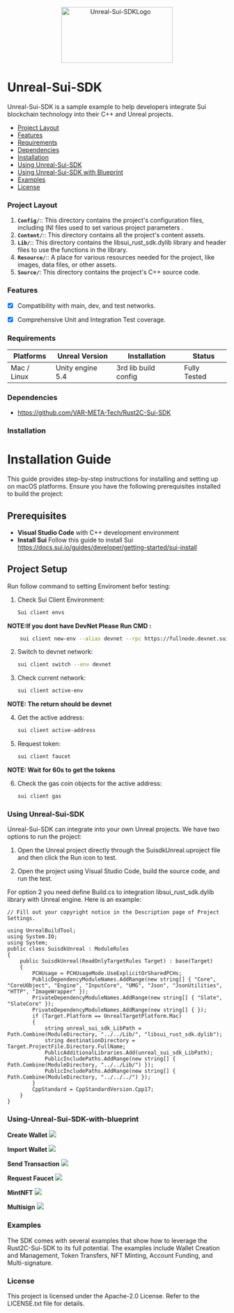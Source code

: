 <p align="center">
	<img src="./Resource/SuiLogo.png" alt="Unreal-Sui-SDKLogo" width="256" height="128" />
</p>


# Unreal-Sui-SDK #

Unreal-Sui-SDK is a sample example to help developers integrate Sui blockchain technology into their C++ and Unreal projects.

- [Project Layout](#project-layout)
- [Features](#features)
- [Requirements](#requirements)
- [Dependencies](#dependencies)
- [Installation](#installation)
- [Using Unreal-Sui-SDK](#using-unreal-sui-sdk)
- [Using Unreal-Sui-SDK with Blueprint](#using-unreal-sui-sdk-with-blueprint)
- [Examples](#examples)
- [License](#license)

### Project Layout ###  

1. **`Config/`**:: This directory contains the project's configuration files, including INI files used to set various project parameters .
2. **`Content/`**:: This directory contains all the project's content assets.
3. **`Lib/`**:: This directory contains the libsui_rust_sdk.dylib library and header files to use the functions in the library.
4. **`Resource/`**:: A place for various resources needed for the project, like images, data files, or other assets.
5. **`Source/`**: This directory contains the project's C++ source code.

### Features ###

- [x]  Compatibility with main, dev, and test networks.
- [x]  Comprehensive Unit and Integration Test coverage.



### Requirements ###

| Platforms                              | Unreal Version | Installation           | Status       |
| -------------------------------------- | ------------- | ---------------------- | ------------ |
| Mac / Linux                            | Unity engine 5.4| 3rd lib build config| Fully Tested |


### Dependencies
- https://github.com/VAR-META-Tech/Rust2C-Sui-SDK

### Installation ###
# Installation Guide

This guide provides step-by-step instructions for installing and setting up on macOS platforms. Ensure you have the following prerequisites installed to build the project:

## Prerequisites
- **Visual Studio Code** with C++ development environment
- **Install Sui** Follow this guide to install Sui https://docs.sui.io/guides/developer/getting-started/sui-install
## Project Setup
Run follow command to setting Envỉroment befor testing:
1. Check Sui Client Environment:  
    ```sh 
    Sui client envs
    ```
 **NOTE:If you dont have DevNet Please Run CMD :**
```sh 
    sui client new-env --alias devnet --rpc https://fullnode.devnet.sui.io:443
```
2. Switch to devnet network: 
    ```sh 
    sui client switch --env devnet
    ```
3. Check current network:
    ```sh 
    sui client active-env
    ```
 **NOTE: The return should be devnet**
 
4. Get the active address: 
    ```sh
    sui client active-address
    ```
5. Request token:
    ```sh
    sui client faucet 
    ```
 **NOTE: Wait for 60s to get the tokens**

6. Check the gas coin objects for the active address: 
    ```sh
    sui client gas
    ```

### Using Unreal-Sui-SDK
Unreal-Sui-SDK can integrate into your own Unreal projects.
We have two options to run the project:

   1. Open the Unreal project directly through the SuisdkUnreal.uproject file and then click the Run icon to test.
    
   2. Open the project using Visual Studio Code, build the source code, and run the test.

For option 2 you need define Build.cs to integration libsui_rust_sdk.dylib library with Unreal engine.
Here is an example:
```cshape
// Fill out your copyright notice in the Description page of Project Settings.

using UnrealBuildTool;
using System.IO;
using System;
public class SuisdkUnreal : ModuleRules
{
	public SuisdkUnreal(ReadOnlyTargetRules Target) : base(Target)
	{
		PCHUsage = PCHUsageMode.UseExplicitOrSharedPCHs;
		PublicDependencyModuleNames.AddRange(new string[] { "Core", "CoreUObject", "Engine", "InputCore", "UMG", "Json", "JsonUtilities", "HTTP", "ImageWrapper" });
		PrivateDependencyModuleNames.AddRange(new string[] { "Slate", "SlateCore" });
		PrivateDependencyModuleNames.AddRange(new string[] { });
		if (Target.Platform == UnrealTargetPlatform.Mac)
		{
			string unreal_sui_sdk_LibPath = Path.Combine(ModuleDirectory, "../../Lib/", "libsui_rust_sdk.dylib");
			string destinationDirectory = Target.ProjectFile.Directory.FullName;
			PublicAdditionalLibraries.Add(unreal_sui_sdk_LibPath);
			PublicIncludePaths.AddRange(new string[] { Path.Combine(ModuleDirectory, "../../Lib/") });
			PublicIncludePaths.AddRange(new string[] { Path.Combine(ModuleDirectory, "../../../") });
		}
		CppStandard = CppStandardVersion.Cpp17;
	}
}

```

### Using-Unreal-Sui-SDK-with-blueprint
**Create Wallet**
![](./Resource/CreateWallet.png)

**Import Wallet**
![](./Resource/ImportWallet.png)

**Send Transaction**
![](./Resource/Transaction.png)

**Request Faucet**
![](./Resource/RequestFaucet.png)

**MintNFT**
![](./Resource/MintNFT.png)

**Multisign**
![](./Resource/Multisign.png)

### Examples ###

The SDK comes with several examples that show how to leverage the Rust2C-Sui-SDK to its full potential. The examples include Wallet Creation and Management, Token Transfers,  NFT Minting, Account Funding, and Multi-signature.


### License ###
This project is licensed under the Apache-2.0 License. Refer to the LICENSE.txt file for details.

